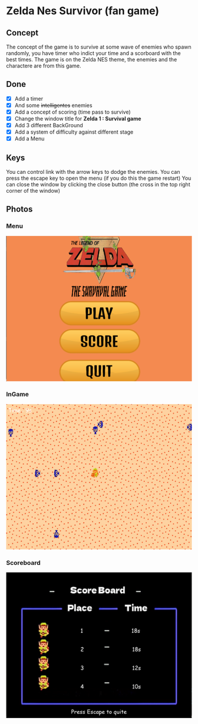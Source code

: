 # Zelda Nes Survivor (fan game)

## Concept

The concept of the game is to survive at some wave of enemies who spawn randomly, you have timer who indict your time and a scorboard with the best times. The game is on the Zelda NES theme, the enemies and the charactere are from this game.

## Done

* [x] Add a timer
* [x] And some ~~intelligentes~~ enemies
* [x] Add a concept of scoring (time pass to survive)
* [x] Change the window title for __Zelda 1 : Survival game__
* [x] Add 3 different BackGround
* [x] Add a system of difficulty against different stage
* [x] Add a Menu

## Keys

You can control link with the arrow keys to dodge the enemies.
You can press the escape key to open the menu (if you do this the game restart)
You can close the window by clicking the close button (the cross in the top right corner of the window)

## Photos

### Menu

![Menu](README_Photos/Menu.png)

### InGame

![InGame](README_Photos/InGame.png)

### Scoreboard

![Scoreboard](README_Photos/ScoreBoard.png)
